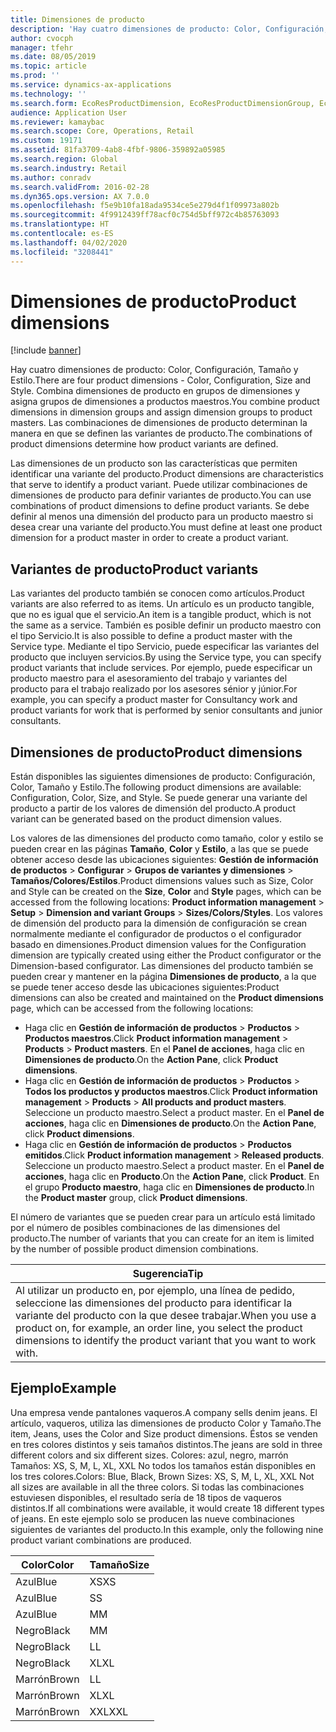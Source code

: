 ```yaml
---
title: Dimensiones de producto
description: 'Hay cuatro dimensiones de producto: Color, Configuración, Tamaño y Estilo. Combina dimensiones de producto en grupos de dimensiones y asigna grupos de dimensiones a productos maestros. Las combinaciones de dimensiones de producto determinan la manera en que se definen las variantes de producto.'
author: cvocph
manager: tfehr
ms.date: 08/05/2019
ms.topic: article
ms.prod: ''
ms.service: dynamics-ax-applications
ms.technology: ''
ms.search.form: EcoResProductDimension, EcoResProductDimensionGroup, EcoResProductMasterDimension, RetailEcoResColor, RetailEcoResSize, RetailEcoResStyle
audience: Application User
ms.reviewer: kamaybac
ms.search.scope: Core, Operations, Retail
ms.custom: 19171
ms.assetid: 81fa3709-4ab8-4fbf-9806-359892a05985
ms.search.region: Global
ms.search.industry: Retail
ms.author: conradv
ms.search.validFrom: 2016-02-28
ms.dyn365.ops.version: AX 7.0.0
ms.openlocfilehash: f5e9b10fa18ada9534ce5e279d4f1f09973a802b
ms.sourcegitcommit: 4f9912439ff78acf0c754d5bff972c4b85763093
ms.translationtype: HT
ms.contentlocale: es-ES
ms.lasthandoff: 04/02/2020
ms.locfileid: "3208441"
---
```

# <a name="product-dimensions"></a><span data-ttu-id="3f736-105">Dimensiones de producto</span><span class="sxs-lookup"><span data-stu-id="3f736-105">Product dimensions</span></span>

[!include [banner](../includes/banner.md)]

<span data-ttu-id="3f736-106">Hay cuatro dimensiones de producto: Color, Configuración, Tamaño y Estilo.</span><span class="sxs-lookup"><span data-stu-id="3f736-106">There are four product dimensions -  Color, Configuration, Size and Style.</span></span> <span data-ttu-id="3f736-107">Combina dimensiones de producto en grupos de dimensiones y asigna grupos de dimensiones a productos maestros.</span><span class="sxs-lookup"><span data-stu-id="3f736-107">You combine product dimensions in dimension groups and assign dimension groups to product masters.</span></span> <span data-ttu-id="3f736-108">Las combinaciones de dimensiones de producto determinan la manera en que se definen las variantes de producto.</span><span class="sxs-lookup"><span data-stu-id="3f736-108">The combinations of product dimensions determine how product variants are defined.</span></span>

<span data-ttu-id="3f736-109">Las dimensiones de un producto son las características que permiten identificar una variante del producto.</span><span class="sxs-lookup"><span data-stu-id="3f736-109">Product dimensions are characteristics that serve to identify a product variant.</span></span> <span data-ttu-id="3f736-110">Puede utilizar combinaciones de dimensiones de producto para definir variantes de producto.</span><span class="sxs-lookup"><span data-stu-id="3f736-110">You can use combinations of product dimensions to define product variants.</span></span> <span data-ttu-id="3f736-111">Se debe definir al menos una dimensión del producto para un producto maestro si desea crear una variante del producto.</span><span class="sxs-lookup"><span data-stu-id="3f736-111">You must define at least one product dimension for a product master in order to create a product variant.</span></span>

## <a name="product-variants"></a><span data-ttu-id="3f736-112">Variantes de producto</span><span class="sxs-lookup"><span data-stu-id="3f736-112">Product variants</span></span>

<span data-ttu-id="3f736-113">Las variantes del producto también se conocen como artículos.</span><span class="sxs-lookup"><span data-stu-id="3f736-113">Product variants are also referred to as items.</span></span> <span data-ttu-id="3f736-114">Un artículo es un producto tangible, que no es igual que el servicio.</span><span class="sxs-lookup"><span data-stu-id="3f736-114">An item is a tangible product, which is not the same as a service.</span></span> <span data-ttu-id="3f736-115">También es posible definir un producto maestro con el tipo Servicio.</span><span class="sxs-lookup"><span data-stu-id="3f736-115">It is also possible to define a product master with the Service type.</span></span> <span data-ttu-id="3f736-116">Mediante el tipo Servicio, puede especificar las variantes del producto que incluyen servicios.</span><span class="sxs-lookup"><span data-stu-id="3f736-116">By using the Service type, you can specify product variants that include services.</span></span> <span data-ttu-id="3f736-117">Por ejemplo, puede especificar un producto maestro para el asesoramiento del trabajo y variantes del producto para el trabajo realizado por los asesores sénior y júnior.</span><span class="sxs-lookup"><span data-stu-id="3f736-117">For example, you can specify a product master for Consultancy work and product variants for work that is performed by senior consultants and junior consultants.</span></span>

## <a name="product-dimensions"></a><span data-ttu-id="3f736-118">Dimensiones de producto</span><span class="sxs-lookup"><span data-stu-id="3f736-118">Product dimensions</span></span>
<span data-ttu-id="3f736-119">Están disponibles las siguientes dimensiones de producto: Configuración, Color, Tamaño y Estilo.</span><span class="sxs-lookup"><span data-stu-id="3f736-119">The following product dimensions are available: Configuration, Color, Size, and Style.</span></span> <span data-ttu-id="3f736-120">Se puede generar una variante del producto a partir de los valores de dimensión del producto.</span><span class="sxs-lookup"><span data-stu-id="3f736-120">A product variant can be generated based on the product dimension values.</span></span>

<span data-ttu-id="3f736-121">Los valores de las dimensiones del producto como tamaño, color y estilo se pueden crear en las páginas **Tamaño**, **Color** y **Estilo**, a las que se puede obtener acceso desde las ubicaciones siguientes: **Gestión de información de productos** &gt; **Configurar** &gt; **Grupos de variantes y dimensiones** &gt; **Tamaños/Colores/Estilos**.</span><span class="sxs-lookup"><span data-stu-id="3f736-121">Product dimensions values such as Size, Color and Style can be created on the **Size**, **Color** and **Style** pages, which can be accessed from the following locations: **Product information management** &gt; **Setup** &gt; **Dimension and variant Groups** &gt; **Sizes/Colors/Styles**.</span></span> <span data-ttu-id="3f736-122">Los valores de dimensión del producto para la dimensión de configuración se crean normalmente mediante el configurador de productos o el configurador basado en dimensiones.</span><span class="sxs-lookup"><span data-stu-id="3f736-122">Product dimension values for the Configuration dimension are typically created using either the Product configurator or the Dimension-based configurator.</span></span> <span data-ttu-id="3f736-123">Las dimensiones del producto también se pueden crear y mantener en la página **Dimensiones de producto**, a la que se puede tener acceso desde las ubicaciones siguientes:</span><span class="sxs-lookup"><span data-stu-id="3f736-123">Product dimensions can also be created and maintained on the **Product dimensions** page, which can be accessed from the following locations:</span></span>
-   <span data-ttu-id="3f736-124">Haga clic en **Gestión de información de productos** &gt; **Productos** &gt; **Productos maestros**.</span><span class="sxs-lookup"><span data-stu-id="3f736-124">Click **Product information management** &gt; **Products** &gt; **Product masters**.</span></span> <span data-ttu-id="3f736-125">En el **Panel de acciones**, haga clic en **Dimensiones de producto**.</span><span class="sxs-lookup"><span data-stu-id="3f736-125">On the **Action Pane**, click **Product dimensions**.</span></span>
-   <span data-ttu-id="3f736-126">Haga clic en **Gestión de información de productos** &gt; **Productos** &gt; **Todos los productos y productos maestros**.</span><span class="sxs-lookup"><span data-stu-id="3f736-126">Click **Product information management** &gt; **Products** &gt; **All products and product masters**.</span></span> <span data-ttu-id="3f736-127">Seleccione un producto maestro.</span><span class="sxs-lookup"><span data-stu-id="3f736-127">Select a product master.</span></span> <span data-ttu-id="3f736-128">En el **Panel de acciones**, haga clic en **Dimensiones de producto**.</span><span class="sxs-lookup"><span data-stu-id="3f736-128">On the **Action Pane**, click **Product dimensions**.</span></span>
-   <span data-ttu-id="3f736-129">Haga clic en **Gestión de información de productos** &gt; **Productos emitidos**.</span><span class="sxs-lookup"><span data-stu-id="3f736-129">Click **Product information management** &gt; **Released products**.</span></span> <span data-ttu-id="3f736-130">Seleccione un producto maestro.</span><span class="sxs-lookup"><span data-stu-id="3f736-130">Select a product master.</span></span> <span data-ttu-id="3f736-131">En el **Panel de acciones**, haga clic en **Producto**.</span><span class="sxs-lookup"><span data-stu-id="3f736-131">On the **Action Pane**, click **Product**.</span></span> <span data-ttu-id="3f736-132">En el grupo **Producto maestro**, haga clic en **Dimensiones de producto**.</span><span class="sxs-lookup"><span data-stu-id="3f736-132">In the **Product master** group, click **Product dimensions**.</span></span>

<span data-ttu-id="3f736-133">El número de variantes que se pueden crear para un artículo está limitado por el número de posibles combinaciones de las dimensiones del producto.</span><span class="sxs-lookup"><span data-stu-id="3f736-133">The number of variants that you can create for an item is limited by the number of possible product dimension combinations.</span></span>

| <span data-ttu-id="3f736-134">**Sugerencia**</span><span class="sxs-lookup"><span data-stu-id="3f736-134">**Tip**</span></span>                                                                                                                                              |
|------------------------------------------------------------------------------------------------------------------------------------------------------|
| <span data-ttu-id="3f736-135">Al utilizar un producto en, por ejemplo, una línea de pedido, seleccione las dimensiones del producto para identificar la variante del producto con la que desee trabajar.</span><span class="sxs-lookup"><span data-stu-id="3f736-135">When you use a product on, for example, an order line, you select the product dimensions to identify the product variant that you want to work with.</span></span> |

## <a name="example"></a><span data-ttu-id="3f736-136">Ejemplo</span><span class="sxs-lookup"><span data-stu-id="3f736-136">Example</span></span>
<span data-ttu-id="3f736-137">Una empresa vende pantalones vaqueros.</span><span class="sxs-lookup"><span data-stu-id="3f736-137">A company sells denim jeans.</span></span> <span data-ttu-id="3f736-138">El artículo, vaqueros, utiliza las dimensiones de producto Color y Tamaño.</span><span class="sxs-lookup"><span data-stu-id="3f736-138">The item, Jeans, uses the Color and Size product dimensions.</span></span> <span data-ttu-id="3f736-139">Éstos se venden en tres colores distintos y seis tamaños distintos.</span><span class="sxs-lookup"><span data-stu-id="3f736-139">The jeans are sold in three different colors and six different sizes.</span></span> <span data-ttu-id="3f736-140">Colores: azul, negro, marrón Tamaños: XS, S, M, L, XL, XXL No todos los tamaños están disponibles en los tres colores.</span><span class="sxs-lookup"><span data-stu-id="3f736-140">Colors: Blue, Black, Brown Sizes: XS, S, M, L, XL, XXL Not all sizes are available in all the three colors.</span></span> <span data-ttu-id="3f736-141">Si todas las combinaciones estuviesen disponibles, el resultado sería de 18 tipos de vaqueros distintos.</span><span class="sxs-lookup"><span data-stu-id="3f736-141">If all combinations were available, it would create 18 different types of jeans.</span></span> <span data-ttu-id="3f736-142">En este ejemplo solo se producen las nueve combinaciones siguientes de variantes del producto.</span><span class="sxs-lookup"><span data-stu-id="3f736-142">In this example, only the following nine product variant combinations are produced.</span></span>

| <span data-ttu-id="3f736-143">Color</span><span class="sxs-lookup"><span data-stu-id="3f736-143">Color</span></span> | <span data-ttu-id="3f736-144">Tamaño</span><span class="sxs-lookup"><span data-stu-id="3f736-144">Size</span></span> |
|-------|------|
| <span data-ttu-id="3f736-145">Azul</span><span class="sxs-lookup"><span data-stu-id="3f736-145">Blue</span></span>  | <span data-ttu-id="3f736-146">XS</span><span class="sxs-lookup"><span data-stu-id="3f736-146">XS</span></span>   |
| <span data-ttu-id="3f736-147">Azul</span><span class="sxs-lookup"><span data-stu-id="3f736-147">Blue</span></span>  | <span data-ttu-id="3f736-148">S</span><span class="sxs-lookup"><span data-stu-id="3f736-148">S</span></span>    |
| <span data-ttu-id="3f736-149">Azul</span><span class="sxs-lookup"><span data-stu-id="3f736-149">Blue</span></span>  | <span data-ttu-id="3f736-150">M</span><span class="sxs-lookup"><span data-stu-id="3f736-150">M</span></span>    |
| <span data-ttu-id="3f736-151">Negro</span><span class="sxs-lookup"><span data-stu-id="3f736-151">Black</span></span> | <span data-ttu-id="3f736-152">M</span><span class="sxs-lookup"><span data-stu-id="3f736-152">M</span></span>    |
| <span data-ttu-id="3f736-153">Negro</span><span class="sxs-lookup"><span data-stu-id="3f736-153">Black</span></span> | <span data-ttu-id="3f736-154">L</span><span class="sxs-lookup"><span data-stu-id="3f736-154">L</span></span>    |
| <span data-ttu-id="3f736-155">Negro</span><span class="sxs-lookup"><span data-stu-id="3f736-155">Black</span></span> | <span data-ttu-id="3f736-156">XL</span><span class="sxs-lookup"><span data-stu-id="3f736-156">XL</span></span>   |
| <span data-ttu-id="3f736-157">Marrón</span><span class="sxs-lookup"><span data-stu-id="3f736-157">Brown</span></span> | <span data-ttu-id="3f736-158">L</span><span class="sxs-lookup"><span data-stu-id="3f736-158">L</span></span>    |
| <span data-ttu-id="3f736-159">Marrón</span><span class="sxs-lookup"><span data-stu-id="3f736-159">Brown</span></span> | <span data-ttu-id="3f736-160">XL</span><span class="sxs-lookup"><span data-stu-id="3f736-160">XL</span></span>   |
| <span data-ttu-id="3f736-161">Marrón</span><span class="sxs-lookup"><span data-stu-id="3f736-161">Brown</span></span> | <span data-ttu-id="3f736-162">XXL</span><span class="sxs-lookup"><span data-stu-id="3f736-162">XXL</span></span>  |





